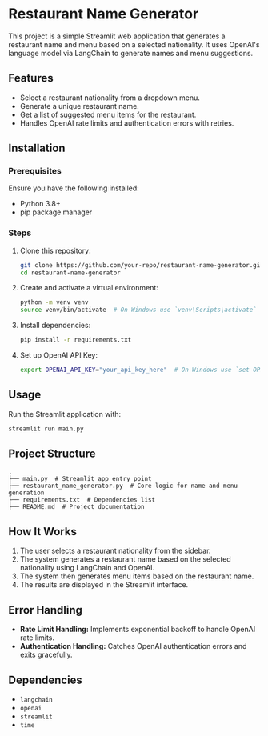 # Restaurant Name Generator

This project is a simple Streamlit web application that generates a restaurant name and menu based on a selected nationality. It uses OpenAI's language model via LangChain to generate names and menu suggestions.

## Features
- Select a restaurant nationality from a dropdown menu.
- Generate a unique restaurant name.
- Get a list of suggested menu items for the restaurant.
- Handles OpenAI rate limits and authentication errors with retries.

## Installation

### Prerequisites
Ensure you have the following installed:
- Python 3.8+
- pip package manager

### Steps
1. Clone this repository:
   ```sh
   git clone https://github.com/your-repo/restaurant-name-generator.git
   cd restaurant-name-generator
   ```
2. Create and activate a virtual environment:
   ```sh
   python -m venv venv
   source venv/bin/activate  # On Windows use `venv\Scripts\activate`
   ```
3. Install dependencies:
   ```sh
   pip install -r requirements.txt
   ```
4. Set up OpenAI API Key:
   ```sh
   export OPENAI_API_KEY="your_api_key_here"  # On Windows use `set OPENAI_API_KEY=your_api_key_here`
   ```

## Usage
Run the Streamlit application with:
```sh
streamlit run main.py
```

## Project Structure
```
.
├── main.py  # Streamlit app entry point
├── restaurant_name_generator.py  # Core logic for name and menu generation
├── requirements.txt  # Dependencies list
├── README.md  # Project documentation
```

## How It Works
1. The user selects a restaurant nationality from the sidebar.
2. The system generates a restaurant name based on the selected nationality using LangChain and OpenAI.
3. The system then generates menu items based on the restaurant name.
4. The results are displayed in the Streamlit interface.

## Error Handling
- **Rate Limit Handling:** Implements exponential backoff to handle OpenAI rate limits.
- **Authentication Handling:** Catches OpenAI authentication errors and exits gracefully.

## Dependencies
- `langchain`
- `openai`
- `streamlit`
- `time`

